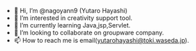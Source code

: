 - 👋 Hi, I’m @nagoyann9 (Yutaro Hayashi)
- 👀 I’m interested in creativity support tool.
- 🌱 I’m currently learning Java,jsp,Servlet.
- 💞️ I’m looking to collaborate on groupware company.
- 📫 How to reach me is email(yutarohayashi@toki.waseda.jp).

<!---
nagoyann9/nagoyann9 is a ✨ special ✨ repository because its `README.md` (this file) appears on your GitHub profile.
You can click the Preview link to take a look at your changes.
--->
